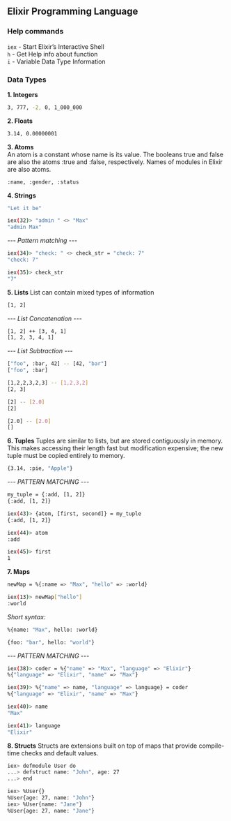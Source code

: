 ## Elixir Programming Language

### Help commands

`iex` - Start Elixir’s Interactive Shell  
`h` - Get Help info about function  
`i` - Variable Data Type Information

### Data Types

**1. Integers**

```bash
3, 777, -2, 0, 1_000_000
```

**2. Floats**

```bash
3.14, 0.00000001
```

**3. Atoms**  
An atom is a constant whose name is its value.
The booleans true and false are also the atoms :true and :false, respectively.
Names of modules in Elixir are also atoms.

```bash
:name, :gender, :status
```

**4. Strings**

```bash
"Let it be"
```

```bash
iex(32)> "admin " <> "Max"
"admin Max"
```

_--- Pattern matching ---_

```bash
iex(34)> "check: " <> check_str = "check: 7"
"check: 7"

iex(35)> check_str
"7"
```

**5. Lists**
List can contain mixed types of information

```bash
[1, 2]
```

_--- List Concatenation ---_

```bash
[1, 2] ++ [3, 4, 1]
[1, 2, 3, 4, 1]
```

_--- List Subtraction ---_

```bash
["foo", :bar, 42] -- [42, "bar"]
["foo", :bar]

[1,2,2,3,2,3] -- [1,2,3,2]
[2, 3]

[2] -- [2.0]
[2]

[2.0] -- [2.0]
[]
```

**6. Tuples**
Tuples are similar to lists, but are stored contiguously in memory.
This makes accessing their length fast but modification expensive; the new tuple must be copied entirely to memory.

```bash
{3.14, :pie, "Apple"}
```

_--- PATTERN MATCHING ---_

```bash
my_tuple = {:add, [1, 2]}
{:add, [1, 2]}

iex(43)> {atom, [first, second]} = my_tuple
{:add, [1, 2]}

iex(44)> atom
:add

iex(45)> first
1
```

**7. Maps**

```bash
newMap = %{:name => "Max", "hello" => :world}

iex(13)> newMap["hello"]
:world
```

_Short syntax:_

```bash
%{name: "Max", hello: :world}

{foo: "bar", hello: "world"}
```

_--- PATTERN MATCHING ---_

```bash
iex(38)> coder = %{"name" => "Max", "language" => "Elixir"}
%{"language" => "Elixir", "name" => "Max"}

iex(39)> %{"name" => name, "language" => language} = coder
%{"language" => "Elixir", "name" => "Max"}

iex(40)> name
"Max"

iex(41)> language
"Elixir"
```

**8. Structs**
Structs are extensions built on top of maps that provide compile-time checks and default values.

```bash
iex> defmodule User do
...> defstruct name: "John", age: 27
...> end

iex> %User{}
%User{age: 27, name: "John"}
iex> %User{name: "Jane"}
%User{age: 27, name: "Jane"}
```
